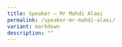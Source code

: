 ```yaml
---
title: Speaker – Mr Mahdi Alaei
permalink: /speaker-mr-mahdi-alaei/
variant: markdown
description: ""
---
```

